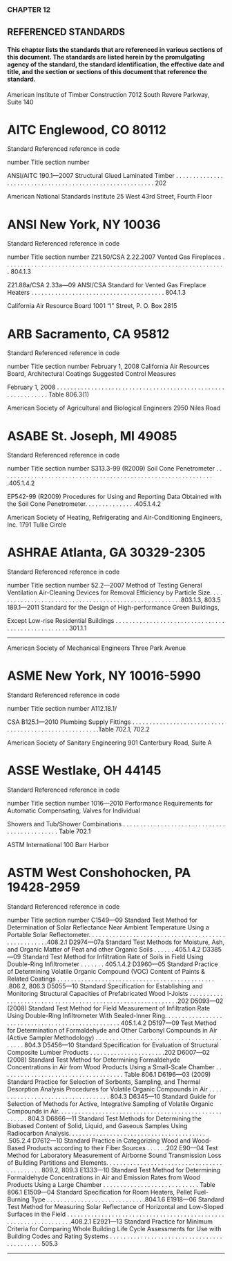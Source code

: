 ### CHAPTER 12

## REFERENCED STANDARDS

#### This chapter lists the standards that are referenced in various sections of this document. The standards are listed herein by the promulgating agency of the standard, the standard identification, the effective date and title, and the section or sections of this document that reference the standard.

American Institute of Timber Construction
7012 South Revere Parkway, Suite 140

# AITC Englewood, CO 80112

Standard Referenced
reference in code

number Title section number

ANSI/AITC 190.1—2007 Structural Glued Laminated Timber . . . . . . . . . . . . . . . . . . . . . . . . . . . . . . . . . . . . . . . . . . . . . . . . . . . . . . . . . 202


American National Standards Institute
25 West 43rd Street, Fourth Floor

# ANSI New York, NY 10036

Standard Referenced
reference in code

number Title section number
Z21.50/CSA 2.22.2007 Vented Gas Fireplaces . . . . . . . . . . . . . . . . . . . . . . . . . . . . . . . . . . . . . . . . . . . . . . . . . . . . . . . . . . . . . . . . . 804.1.3

Z21.88a/CSA 2.33a—09 ANSI/CSA Standard for Vented Gas Fireplace Heaters . . . . . . . . . . . . . . . . . . . . . . . . . . . . . . . . . . . . . . . 804.1.3

California Air Resource Board
1001 “I” Street, P. O. Box 2815

# ARB Sacramento, CA 95812

Standard Referenced
reference in code

number Title section number
February 1, 2008 California Air Resources Board, Architectural Coatings Suggested Control Measures

February 1, 2008 . . . . . . . . . . . . . . . . . . . . . . . . . . . . . . . . . . . . . . . . . . . . . . . . . . . . . . . . . . . . . Table 806.3(1)


American Society of Agricultural and Biological Engineers
2950 Niles Road

# ASABE St. Joseph, MI 49085

Standard Referenced
reference in code

number Title section number
S313.3-99 (R2009) Soil Cone Penetrometer . . . . . . . . . . . . . . . . . . . . . . . . . . . . . . . . . . . . . . . . . . . . . . . . . . . . . . . . . . . . . . .405.1.4.2

EP542-99 (R2009) Procedures for Using and Reporting Data Obtained with the Soil Cone Penetrometer. . . . . . . . . . . . . . .405.1.4.2

American Society of Heating, Refrigerating and Air-Conditioning Engineers, Inc.
1791 Tullie Circle

# ASHRAE Atlanta, GA 30329-2305

Standard Referenced
reference in code

number Title section number
52.2—2007 Method of Testing General Ventilation Air-Cleaning Devices for Removal
Efficiency by Particle Size. . . . . . . . . . . . . . . . . . . . . . . . . . . . . . . . . . . . . . . . . . . . . . . . . . . . . . .803.1.3, 803.5
189.1—2011 Standard for the Design of High-performance Green Buildings,

Except Low-rise Residential Buildings . . . . . . . . . . . . . . . . . . . . . . . . . . . . . . . . . . . . . . . . . . . . . . . . . . 301.1.1


-----



American Society of Mechanical Engineers
Three Park Avenue

# ASME New York, NY 10016-5990

Standard Referenced
reference in code

number Title section number
A112.18.1/

CSA B125.1—2010 Plumbing Supply Fittings . . . . . . . . . . . . . . . . . . . . . . . . . . . . . . . . . . . . . . . . . . . . . . . . . . . . . .Table 702.1, 702.2

American Society of Sanitary Engineering
901 Canterbury Road, Suite A

# ASSE Westlake, OH 44145

Standard Referenced
reference in code

number Title section number
1016—2010 Performance Requirements for Automatic Compensating, Valves for Individual

Showers and Tub/Shower Combinations . . . . . . . . . . . . . . . . . . . . . . . . . . . . . . . . . . . . . . . . . . . . . Table 702.1


ASTM International
100 Barr Harbor

# ASTM West Conshohocken, PA 19428-2959

Standard Referenced
reference in code

number Title section number
C1549—09 Standard Test Method for Determination of Solar Reflectance Near Ambient Temperature
Using a Portable Solar Reflectometer. . . . . . . . . . . . . . . . . . . . . . . . . . . . . . . . . . . . . . . . . . . . . . . . . . . .408.2.1
D2974—07a Standard Test Methods for Moisture, Ash, and Organic Matter of Peat and other Organic Soils . . . . . . 405.1.4.2
D3385—09 Standard Test Method for Infiltration Rate of Soils in Field Using Double-Ring Infiltrometer . . . . . . . 405.1.4.2
D3960—05 Standard Practice of Determining Volatile Organic Compound (VOC)
Content of Paints & Related Coatings . . . . . . . . . . . . . . . . . . . . . . . . . . . . . . . . . . . . . . . . . . . . . . .806.2, 806.3
D5055—10 Standard Specification for Establishing and Monitoring Structural Capacities
of Prefabricated Wood I-Joists . . . . . . . . . . . . . . . . . . . . . . . . . . . . . . . . . . . . . . . . . . . . . . . . . . . . . . . . . . . .202
D5093—02 (2008) Standard Test Method for Field Measurement of Infiltration Rate Using Double-Ring
Infiltrometer With Sealed-Inner Ring. . . . . . . . . . . . . . . . . . . . . . . . . . . . . . . . . . . . . . . . . . . . . . . . . . 405.1.4.2
D5197—09 Test Method for Determination of Formaldehyde and Other Carbonyl
Compounds in Air (Active Sampler Methodology) . . . . . . . . . . . . . . . . . . . . . . . . . . . . . . . . . . . . . . . . . . 804.3
D5456—10 Standard Specification for Evaluation of Structural Composite Lumber Products . . . . . . . . . . . . . . . . . . . . . .202
D6007—02 (2008) Standard Test Method for Determining Formaldehyde Concentrations in Air
from Wood Products Using a Small-Scale Chamber . . . . . . . . . . . . . . . . . . . . . . . . . . . . . . . . . . . . Table 806.1
D6196—03 (2009) Standard Practice for Selection of Sorbents, Sampling, and Thermal Desorption
Analysis Procedures for Volatile Organic Compounds in Air . . . . . . . . . . . . . . . . . . . . . . . . . . . . . . . . . . 804.3
D6345—10 Standard Guide for Selection of Methods for Active, Integrative Sampling of
Volatile Organic Compounds in Air. . . . . . . . . . . . . . . . . . . . . . . . . . . . . . . . . . . . . . . . . . . . . . . . . . . . . . 804.3
D6866—11 Standard Test Methods for Determining the Biobased Content of Solid, Liquid,
and Gaseous Samples Using Radiocarbon Analysis. . . . . . . . . . . . . . . . . . . . . . . . . . . . . . . . . . . . . . . . .505.2.4
D7612—10 Standard Practice in Categorizing Wood and Wood-Based Products according to their Fiber Sources . . . . . .202
E90—04 Test Method for Laboratory Measurement of Airborne Sound Transmission
Loss of Building Partitions and Elements. . . . . . . . . . . . . . . . . . . . . . . . . . . . . . . . . . . . . . . . . . . . 809.2, 809.3
E1333—10 Standard Test Method for Determining Formaldehyde Concentrations in Air and
Emission Rates from Wood Products Using a Large Chamber . . . . . . . . . . . . . . . . . . . . . . . . . . . . Table 806.1
E1509—04 Standard Specification for Room Heaters, Pellet Fuel-Burning Type . . . . . . . . . . . . . . . . . . . . . . . . . . . . .804.1.6
E1918—06 Standard Test Method for Measuring Solar Reflectance of Horizontal and Low-Sloped
Surfaces in the Field . . . . . . . . . . . . . . . . . . . . . . . . . . . . . . . . . . . . . . . . . . . . . . . . . . . . . . . . . . . . . . . . .408.2.1
E2921—13 Standard Practice for Minimum Criteria for Comparing Whole Building Life Cycle Assessments
for Use with Building Codes and Rating Systems . . . . . . . . . . . . . . . . . . . . . . . . . . . . . . . . . . . . . . . . . . . 505.3


-----



